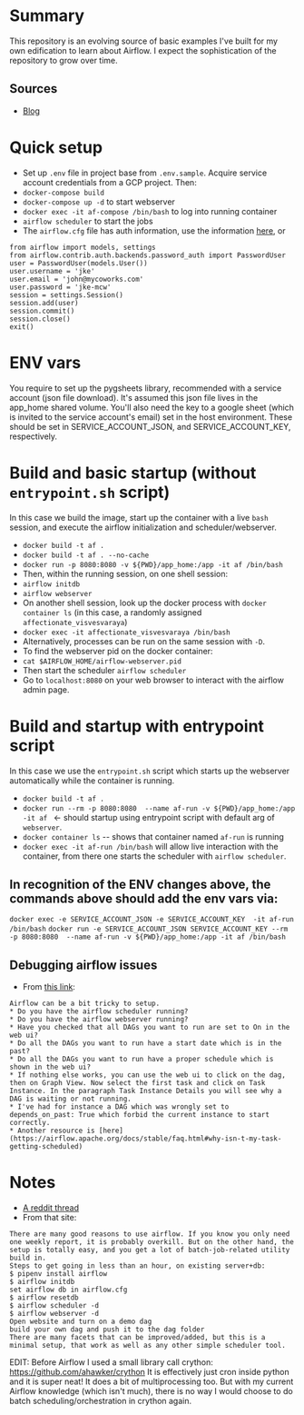 # Summary
This repository is an evolving source of basic examples I've built for my own edification to learn about Airflow. I expect the sophistication of the repository to grow over time. 
## Sources
* [Blog](http://blog.adnansiddiqi.me/getting-started-with-apache-airflow/?utm_source=r_dataengineering_airflow&utm_medium=reddit_dataengineering&utm_campaign=c_r_dataengineering_airflow)

# Quick setup
* Set up `.env` file in project base from `.env.sample`. Acquire service account credentials from a GCP project. Then:
* `docker-compose build`
* `docker-compose up -d` to start webserver
* `docker exec -it af-compose /bin/bash` to log into running container
* `airflow scheduler` to start the jobs
* The `airflow.cfg` file has auth information, use the information [here](https://airflow.apache.org/docs/stable/security.html#web-authentication), or
```
from airflow import models, settings
from airflow.contrib.auth.backends.password_auth import PasswordUser
user = PasswordUser(models.User())
user.username = 'jke'
user.email = 'john@mycoworks.com'
user.password = 'jke-mcw'
session = settings.Session()
session.add(user)
session.commit()
session.close()
exit()
```

# ENV vars
You require to set up the pygsheets library, recommended with a service account (json file download). It's assumed this json file lives in the app_home shared volume. 
You'll also need the key to a google sheet (which is invited to the service account's email) set in the host environment.
These should be set in SERVICE_ACCOUNT_JSON, and SERVICE_ACCOUNT_KEY, respectively. 

# Build and basic startup (without `entrypoint.sh` script)
In this case we build the image, start up the container with a live `bash` session, and execute the airflow initialization and scheduler/webserver. 
* `docker build -t af .`
* `docker build -t af . --no-cache`
* `docker run -p 8080:8080 -v ${PWD}/app_home:/app -it af /bin/bash`
* Then, within the running session, on one shell session:
* `airflow initdb`
* `airflow webserver`
* On another shell session, look up the docker process with `docker container ls` (in this case, a randomly assigned `affectionate_visvesvaraya`)
* `docker exec -it affectionate_visvesvaraya /bin/bash`
* Alternatively, processes can be run on the same session with `-D`.
* To find the webserver pid on the docker container: 
* `cat $AIRFLOW_HOME/airflow-webserver.pid`
* Then start the scheduler `airflow scheduler`
* Go to `localhost:8080` on your web browser to interact with the airflow admin page. 

# Build and startup with entrypoint script
In this case we use the `entrypoint.sh` script which starts up the webserver automatically while the container is running. 
* `docker build -t af .`
* `docker run --rm -p 8080:8080  --name af-run -v ${PWD}/app_home:/app -it af ` <- should startup using entrypoint script with default arg of `webserver`. 
* `docker container ls` -- shows that container named `af-run` is running
* `docker exec -it af-run /bin/bash` will allow live interaction with the container, from there one starts the scheduler with `airflow scheduler`. 

## In recognition of the ENV changes above, the commands above should add the env vars via:
`docker exec -e SERVICE_ACCOUNT_JSON -e SERVICE_ACCOUNT_KEY  -it af-run /bin/bash`
`docker run -e SERVICE_ACCOUNT_JSON SERVICE_ACCOUNT_KEY --rm -p 8080:8080  --name af-run -v ${PWD}/app_home:/app -it af /bin/bash`


## Debugging airflow issues
* From [this link](https://stackoverflow.com/a/49047832):
```
Airflow can be a bit tricky to setup.
* Do you have the airflow scheduler running?
* Do you have the airflow webserver running?
* Have you checked that all DAGs you want to run are set to On in the web ui?
* Do all the DAGs you want to run have a start date which is in the past?
* Do all the DAGs you want to run have a proper schedule which is shown in the web ui?
* If nothing else works, you can use the web ui to click on the dag, then on Graph View. Now select the first task and click on Task Instance. In the paragraph Task Instance Details you will see why a DAG is waiting or not running.
* I've had for instance a DAG which was wrongly set to depends_on_past: True which forbid the current instance to start correctly.
* Another resource is [here](https://airflow.apache.org/docs/stable/faq.html#why-isn-t-my-task-getting-scheduled)
```

# Notes
* [A reddit thread](https://www.reddit.com/r/datascience/comments/dz4fqa/could_i_use_apache_airflow_to_automate_weekly/)
* From that site:
```
There are many good reasons to use airflow. If you know you only need one weekly report, it is probably overkill. But on the other hand, the setup is totally easy, and you get a lot of batch-job-related utility build in.
Steps to get going in less than an hour, on existing server+db:
$ pipenv install airflow
$ airflow initdb
set airflow db in airflow.cfg
$ airflow resetdb
$ airflow scheduler -d
$ airflow webserver -d
Open website and turn on a demo dag
build your own dag and push it to the dag folder
There are many facets that can be improved/added, but this is a minimal setup, that work as well as any other simple scheduler tool.
```
EDIT:
Before Airflow I used a small library call crython: https://github.com/ahawker/crython
It is effectively just cron inside python and it is super neat! It does a bit of multiprocessing too. But with my current Airflow knowledge (which isn't much), there is no way I would choose to do batch scheduling/orchestration in crython again.

